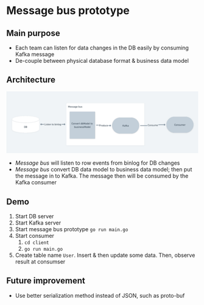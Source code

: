 # Message bus prototype


## Main purpose
- Each team can listen for data changes in the DB easily by consuming Kafka message
- De-couple between physical database format & business data model

## Architecture

![img.png](readme/img.png)

- *Message bus* will listen to row events from binlog for DB changes
- *Message bus* convert DB data model to business data model; then put the message in to Kafka. The message then will be consumed by 
the Kafka consumer

## Demo
1. Start DB server
2. Start Kafka server
3. Start message bus prototype `go run main.go`
4. Start consumer 
   1. `cd client`
   2. `go run main.go`
5. Create table name `User`. Insert & then update some data. Then, observe result at consumser

## Future improvement
- Use better serialization method instead of JSON, such as proto-buf
